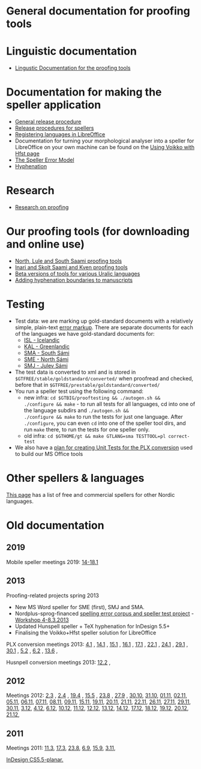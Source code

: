 General documentation for proofing tools
=====================

Linguistic documentation
=====================

-   [Lingustic Documentation for the proofing tools](spelling/index.md)

Documentation for making the speller application
=====================

-   [General release procedure](ProofingToolsReleaseProcedure.md)
-   [Release procedures for spellers](SpellerReleaseProcedures.md)
-   [Registering languages in LibreOffice](spelling/hfst/RegisteringLanguagesInLibreOffice.md)
-   Documentation for turning your morphological analyser into a speller for
    LibreOffice on your own machine can be found on the
    [Using Voikko with Hfst page](/tools/UsingVoikkoWithHfst.hfst)
-   [The Speller Error Model](TheSpellerErrorModel.md)
-   [Hyphenation](hyph/index.md)

Research
=====================

-   [Research on proofing](proofresearch/InvestigatingTextProofing.html)

Our proofing tools (for downloading and online use)
=====================

-   [North, Lule and South Saami proofing
    tools](http://divvun.no/korrektur/korrektur.html)
-   [Inari and Skolt Saami and Kven proofing
    tools](http://divvun.no/korrektur/otherlangs.html)
-   [Beta versions of tools for various Uralic
    languages](http://divvun.org/proofing/proofing.html)
- [Adding hyphenation boundaries to manuscripts](proof/hyph/how-to-hyphenate-without-hyphenator.md)

Testing
=====================

-   Test data: we are marking up gold-standard documents with a
    relatively simple, plain-text [error
    markup](spelling/testdoc/error-markup.md). There are separate
    documents for each of the languages we have gold-standard documents
    for:
    -   [ISL - Icelandic](spelling/testdoc/error-markup-isl.html)
    -   [KAL - Greenlandic](spelling/testdoc/error-markup-kal.html)
    -   [SMA - South Sámi](spelling/testdoc/error-markup-sma.html)
    -   [SME - North Sámi](spelling/testdoc/error-markup-sme.html)
    -   [SMJ - Julev Sámi](spelling/testdoc/error-markup-smj.html)
-   The test data is converted to xml and is stored in
    `$GTFREE/stable/goldstandard/converted/` when proofread and checked,
    before that in `$GTFREE/prestable/goldstandard/converted/`
-   You run a speller test using the following command:
    -   new infra:
        `cd $GTBIG/prooftesting && ./autogen.sh &&                      ./configure && make` -
        to run all tests for all languages, cd into one of the language
        subdirs and
        `./autogen.sh &&                      ./configure && make` to
        run the tests for just one language. After `./configure`, you
        can even `cd` into one of the speller tool dirs, and run `make`
        there, to run the tests for one speller only.
    -   old infra:
        `cd $GTHOME/gt && make GTLANG=sma TESTTOOL=pl correct-test`
-   We also have a [plan for creating Unit Tests for the PLX
    conversion](spelling/testdoc/PLXConversionTesting.html) used to
    build our MS Office tools

Other spellers & languages
=====================

[This page](SpellersForOtherNordicLanguages.html) has a list of free and
commercial spellers for other Nordic languages.

# Old documentation


## 2019

Mobile speller meetings 2019: [14-18.1](/site-giellalt.uit.no/proof/admin/Meeting_2019-01-1418.html)


## 2013


Proofing-related projects spring 2013

-   New MS Word speller for SME (first), SMJ and SMA.
-   Nordplus-sprog-financed [spelling error corpus and speller test
    project](nordplus/Oversikt.html) - [Workshop
    4-8.3.2013](nordplus/Workshop.html)
-   Updated Hunspell speller + TeX hyphenation for InDesign 5.5+
-   Finalising the Voikko+Hfst speller solution for LibreOffice


PLX conversion meetings 2013: [4.1](/site-giellalt.uit.no/proof/admin/Meeting_2013-01-04.html) ,
[14.1](/site-giellalt.uit.no/proof/admin/Meeting_2013-01-14.html) ,
[15.1](/site-giellalt.uit.no/proof/admin/Meeting_2013-01-15.html) ,
[16.1](/site-giellalt.uit.no/proof/admin/Meeting_2013-01-16.html) ,
[17.1](/site-giellalt.uit.no/proof/admin/Meeting_2013-01-17.html) ,
[22.1](/site-giellalt.uit.no/proof/admin/Meeting_2013-01-22.html) ,
[24.1](/site-giellalt.uit.no/proof/admin/Meeting_2013-01-24.html) ,
[29.1](/site-giellalt.uit.no/proof/admin/Meeting_2013-01-29.html) ,
[30.1](/site-giellalt.uit.no/proof/admin/Meeting_2013-01-30.html) ,
[5.2](/site-giellalt.uit.no/proof/admin/Meeting_2013-02-05.html) ,
[6.2](/site-giellalt.uit.no/proof/admin/Meeting_2013-02-06.html) ,
[13.6](/site-giellalt.uit.no/proof/admin/Meeting_2013-06-13.html) ,

Husnpell conversion meetings 2013:
[12.2](admin/HunspellMeeting2013-02-12.html) ,

## 2012

Meetings 2012: [2.3](/site-giellalt.uit.no/proof/admin/Meeting_2012-03-02.html) ,
[2.4](/site-giellalt.uit.no/proof/admin/Meeting_2012-04-02.html) ,
[19.4](/site-giellalt.uit.no/proof/admin/Meeting_2012-04-19.html) ,
[15.5](/site-giellalt.uit.no/proof/admin/Meeting_2012-05-15.html) ,
[23.8](/site-giellalt.uit.no/proof/admin/Meeting_2012-08-23.html) ,
[27.9](/site-giellalt.uit.no/proof/admin/Meeting_2012-08-23.html) ,
[30.10](/site-giellalt.uit.no/proof/admin/Meeting_2012-08-23.html),
[31.10](/site-giellalt.uit.no/proof/admin/Meeting_2012-10-31.html),
[01.11](/site-giellalt.uit.no/proof/admin/Meeting_2012-11-01.html),
[02.11](/site-giellalt.uit.no/proof/admin/Meeting_2012-11-02.html),
[05.11](/site-giellalt.uit.no/proof/admin/Meeting_2012-11-05.html),
[06.11](/site-giellalt.uit.no/proof/admin/Meeting_2012-11-06.html),
[07.11](/site-giellalt.uit.no/proof/admin/Meeting_2012-11-07.html),
[08.11](/site-giellalt.uit.no/proof/admin/Meeting_2012-11-08.html),
[09.11](/site-giellalt.uit.no/proof/admin/Meeting_2012-11-09.html),
[15.11](/site-giellalt.uit.no/proof/admin/Meeting_2012-11-15.html),
[19.11](/site-giellalt.uit.no/proof/admin/Meeting_2012-11-19.html),
[20.11](/site-giellalt.uit.no/proof/admin/Meeting_2012-11-20.html),
[21.11](/site-giellalt.uit.no/proof/admin/Meeting_2012-11-21.html),
[22.11](/site-giellalt.uit.no/proof/admin/Meeting_2012-11-22.html),
[26.11](/site-giellalt.uit.no/proof/admin/Meeting_2012-11-26.html),
[27.11](/site-giellalt.uit.no/proof/admin/Meeting_2012-11-27.html),
[29.11](/site-giellalt.uit.no/proof/admin/Meeting_2012-11-29.html),
[30.11](/site-giellalt.uit.no/proof/admin/Meeting_2012-11-30.html),
[3.12](/site-giellalt.uit.no/proof/admin/Meeting_2012-12-03.html),
[4.12](/site-giellalt.uit.no/proof/admin/Meeting_2012-12-04.html),
[6.12](/site-giellalt.uit.no/proof/admin/Meeting_2012-12-06.html),
[10.12](/site-giellalt.uit.no/proof/admin/Meeting_2012-12-10.html),
[11.12](/site-giellalt.uit.no/proof/admin/Meeting_2012-12-11.html),
[12.12](/site-giellalt.uit.no/proof/admin/Meeting_2012-12-12.html),
[13.12](/site-giellalt.uit.no/proof/admin/Meeting_2012-12-13.html),
[14.12](/site-giellalt.uit.no/proof/admin/Meeting_2012-12-14.html),
[17.12](/site-giellalt.uit.no/proof/admin/Meeting_2012-12-17.html),
[18.12](/site-giellalt.uit.no/proof/admin/Meeting_2012-12-18.html),
[19.12](/site-giellalt.uit.no/proof/admin/Meeting_2012-12-19.html),
[20.12](/site-giellalt.uit.no/proof/admin/Meeting_2012-12-20.html),
[21.12](/site-giellalt.uit.no/proof/admin/Meeting_2012-12-21.html),

## 2011

Meetings 2011: [11.3](/site-giellalt.uit.no/proof/admin/Meeting_2011-03-11.html),
[17.3](/site-giellalt.uit.no/proof/admin/Meeting_2011-03-17.html),
[23.8](/site-giellalt.uit.no/proof/admin/Meeting_2011-08-23.html),
[6.9](/site-giellalt.uit.no/proof/admin/Meeting_2011-09-06.html),
[15.9](/site-giellalt.uit.no/proof/admin/Meeting_2011-09-15.html),
[3.11](/site-giellalt.uit.no/proof/admin/Meeting_2011-11-03.html),

[InDesign CS5.5-planar.](proof/admin/InDesign/CS55-planar.html)
